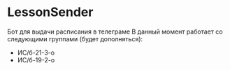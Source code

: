 # LessonSender
Бот для выдачи расписания в телеграме
В данный момент работает со следующими группами (будет дополняться):
* ИС/б-21-3-о
* ИС/б-19-2-о
